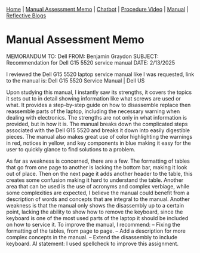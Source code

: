 [Home](index.md) | [Manual Assessment Memo](manual_assessment_memo.md) | [Chatbot](chatbot.md) | [Procedure Video](procedure_video.md) | [Manual](manual.md) | [Reflective Blogs](reflective_blogs.md) 

# Manual Assessment Memo

MEMORANDUM 
TO: Dell
FROM: Benjamin Graydon
SUBJECT: Recommendation for Dell G15 5520 service manual
DATE: 2/13/2025

I reviewed the Dell G15 5520 laptop service manual like I was requested, link to the manual is: Dell G15 5520 Service Manual | Dell US

Upon studying this manual, I instantly saw its strengths, it covers the topics it sets out to in detail showing information like what screws are used or what. It provides a step-by-step guide on how to disassemble replace then reassemble parts of the laptop, including the necessary warning when dealing with electronics. The strengths are not only in what information is provided, but in how it is. The manual breaks down the complicated steps associated with the Dell G15 5520 and breaks it down into easily digestible pieces. The manual also makes great use of color highlighting the warnings in red, notices in yellow, and key components in blue making it easy for the user to quickly glance to find solutions to a problem.

As far as weakness is concerned, there are a few. The formatting of tables that go from one page to another is lacking the bottom bar, making it look out of place. Then on the next page it adds another header to the table, this creates some confusion making it hard to understand the table. Another area that can be used is the use of acronyms and complex verbiage, while some complexities are expected, I believe the manual could benefit from a description of words and concepts that are integral to the manual. Another weakness is that the manual only shows the disassembly up to a certain point, lacking the ability to show how to remove the keyboard, since the keyboard is one of the most used parts of the laptop it should be included on how to service it.
To improve the manual, I recommend:
–	Fixing the formatting of the tables, from page to page.
–	Add a description for more complex concepts in the manual.
–	Extend the disassembly to include keyboard.
AI statement: I used spellcheck to improve this assignment.



